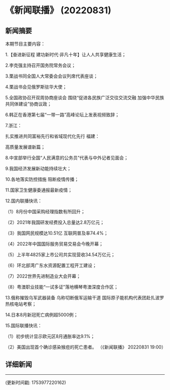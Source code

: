 # 《新闻联播》 (20220831)

## 新闻摘要

本期节目主要内容：


1.【奋进新征程 建功新时代·非凡十年】让人人共享健康生活；


2.李克强主持召开国务院常务会议；


3.栗战书同全国人大常委会会议列席代表座谈；


4.栗战书会见俄罗斯驻华大使；


5.全国政协召开双周协商座谈会 围绕“促进各民族广泛交往交流交融 加强中华民族共同体建设”协商议政；


6.韩正在香港第七届“一带一路”高峰论坛上发表视频致辞；


7.浙江：

扎实推进共同富裕先行和省域现代化先行 福建：

高质量发展谱新篇；


8.中宣部举行全国“人民满意的公务员”代表与中外记者见面会；


9.我国经济发展新动能持续壮大；


10.各地落实防控措施 阻断疫情传播；


11.国家卫生健康委通报最新疫情；


12.国内联播快讯：


（1）8月份中国采购经理指数有所回升；


（2）2021年我国研发经费投入总量达2.8万亿元；


（3）我国网民规模达10.51亿 互联网普及率74.4%；


（4）2022年中国国际服务贸易交易会今晚开幕；


（5）上半年4825家上市公司共实现营收34.54万亿元；


（6）环北部湾广东水资源配置工程开工建设；


（7）2022世界先进制造业大会开幕；


（8）粤澳职业技能“一试多证”落地横琴粤澳深度合作区；


13.俄称摧毁乌军武器装备 乌称切断俄军运输干道 国际原子能机构代表团赴扎波罗热核电站考察；


14.日本8月新冠死亡病例超5000例；


15.国际联播快讯：


（1）初步统计显示欧元区8月通胀率达9.1%；


（2）美国出现首个确诊感染猴痘的死亡患者。
（《新闻联播》 20220831 19:00）

## 详细新闻

---

(更新时间戳: 1753977220162)


